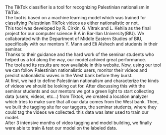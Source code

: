 The TikTok classifier is a tool for recognizing Palestinian nationalism in TikTok.  
The tool is based on a machine learning model which was trained for classifying Palestinian TikTok videos as either nationalistic or not.  
This tool was developed by R. Cirkin, G. Vitrak and L. Kehila as the final project for our computer science B.A in Bar-Ilan University(BIU). We collaborated with the Department of Middle Eastern Studies of BIU, specifically with our mentors Y. Mann and Eli Alshech and students in their seminar.  
Thanks to their guidance and the hard work of the seminar students who helped us a lot along the way, our model achived great performance.  
The tool and its results are now available in this website. Now, using our tool we can follow Palestinian nationalistic users, monitor their videos and predict nationalistic waves in the West bank before they burst.  
At first, we had to define Palestinian nationalism and characterize the kinds of videos we should be looking out for. After discussing this with the seminar students and our mentors we got a green light to start collecting data (users, videos, etc...) from Tiktok, we created a location analyzer which tries to make sure that all our data comes from the West bank. Then, we built the tagging site for our taggers, the seminar students, where they could tag the videos we collected. this data was later used to train our model.  
After 3 intensive months of video tagging and model building, we finally were able to train & test our model on the labeled data.  


